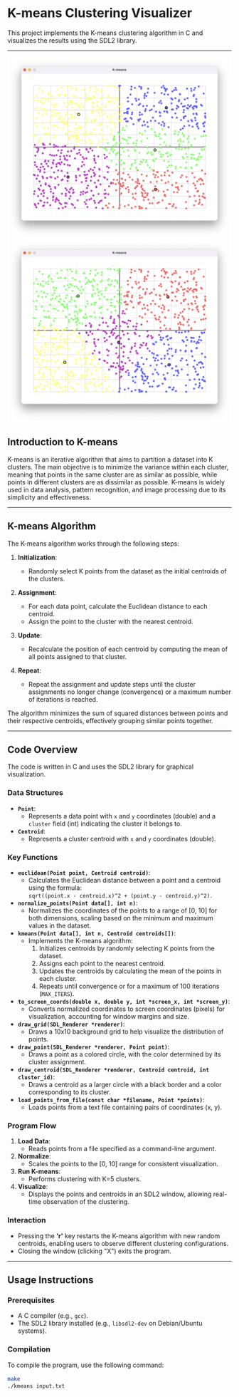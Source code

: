 # K-means Clustering Visualizer

This project implements the K-means clustering algorithm in C and visualizes the results using the SDL2 library.

---

![Demo](../assets/kmeans1.png)
![Demo](../assets/kmeans2.png)

## Introduction to K-means

K-means is an iterative algorithm that aims to partition a dataset into K clusters. The main objective is to minimize the variance within each cluster, meaning that points in the same cluster are as similar as possible, while points in different clusters are as dissimilar as possible. K-means is widely used in data analysis, pattern recognition, and image processing due to its simplicity and effectiveness.

---

## K-means Algorithm

The K-means algorithm works through the following steps:

1. **Initialization**:
   - Randomly select K points from the dataset as the initial centroids of the clusters.
   
2. **Assignment**:
   - For each data point, calculate the Euclidean distance to each centroid.
   - Assign the point to the cluster with the nearest centroid.
   
3. **Update**:
   - Recalculate the position of each centroid by computing the mean of all points assigned to that cluster.
   
4. **Repeat**:
   - Repeat the assignment and update steps until the cluster assignments no longer change (convergence) or a maximum number of iterations is reached.

The algorithm minimizes the sum of squared distances between points and their respective centroids, effectively grouping similar points together.

---

## Code Overview

The code is written in C and uses the SDL2 library for graphical visualization.

### Data Structures
- **`Point`**:
  - Represents a data point with `x` and `y` coordinates (double) and a `cluster` field (int) indicating the cluster it belongs to.
- **`Centroid`**:
  - Represents a cluster centroid with `x` and `y` coordinates (double).

### Key Functions
- **`euclidean(Point point, Centroid centroid)`**:
  - Calculates the Euclidean distance between a point and a centroid using the formula:  
    `sqrt((point.x - centroid.x)^2 + (point.y - centroid.y)^2)`.
- **`normalize_points(Point data[], int n)`**:
  - Normalizes the coordinates of the points to a range of [0, 10] for both dimensions, scaling based on the minimum and maximum values in the dataset.
- **`kmeans(Point data[], int n, Centroid centroids[])`**:
  - Implements the K-means algorithm:
    1. Initializes centroids by randomly selecting K points from the dataset.
    2. Assigns each point to the nearest centroid.
    3. Updates the centroids by calculating the mean of the points in each cluster.
    4. Repeats until convergence or for a maximum of 100 iterations (`MAX_ITERS`).
- **`to_screen_coords(double x, double y, int *screen_x, int *screen_y)`**:
  - Converts normalized coordinates to screen coordinates (pixels) for visualization, accounting for window margins and size.
- **`draw_grid(SDL_Renderer *renderer)`**:
  - Draws a 10x10 background grid to help visualize the distribution of points.
- **`draw_point(SDL_Renderer *renderer, Point point)`**:
  - Draws a point as a colored circle, with the color determined by its cluster assignment.
- **`draw_centroid(SDL_Renderer *renderer, Centroid centroid, int cluster_id)`**:
  - Draws a centroid as a larger circle with a black border and a color corresponding to its cluster.
- **`load_points_from_file(const char *filename, Point *points)`**:
  - Loads points from a text file containing pairs of coordinates (x, y).

### Program Flow
1. **Load Data**:
   - Reads points from a file specified as a command-line argument.
2. **Normalize**:
   - Scales the points to the [0, 10] range for consistent visualization.
3. **Run K-means**:
   - Performs clustering with K=5 clusters.
4. **Visualize**:
   - Displays the points and centroids in an SDL2 window, allowing real-time observation of the clustering.

### Interaction
- Pressing the **'r'** key restarts the K-means algorithm with new random centroids, enabling users to observe different clustering configurations.
- Closing the window (clicking "X") exits the program.

---

## Usage Instructions

### Prerequisites
- A C compiler (e.g., `gcc`).
- The SDL2 library installed (e.g., `libsdl2-dev` on Debian/Ubuntu systems).

### Compilation
To compile the program, use the following command:

```bash
make
./kmeans input.txt
```